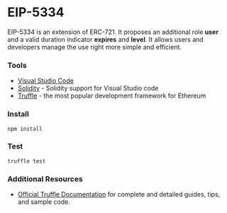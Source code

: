 # EIP-5334
EIP-5334 is an extension of ERC-721. It proposes an additional role **user** and a valid duration indicator **expires** and **level**. It allows users and developers manage the use right more simple and efficient.

### Tools
* [Visual Studio Code](https://code.visualstudio.com/)
* [Solidity](https://marketplace.visualstudio.com/items?itemName=JuanBlanco.solidity) - Solidity support for Visual Studio code
* [Truffle](https://truffleframework.com/) - the most popular development framework for Ethereum

### Install
```
npm install
```

### Test
```
truffle test
```

### Additional Resources
* [Official Truffle Documentation](http://truffleframework.com/docs/) for complete and detailed guides, tips, and sample code.